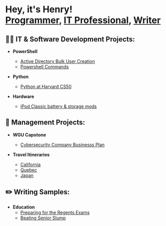 <h1>Hey, it's Henry! <br/><a href="https://github.com/thethirdbirthday">Programmer</a>, <a href=>IT Professional</a>, <a href=>Writer</a>

<h2>👨‍💻 IT & Software Development Projects:</h2>


- <b>PowerShell</b>

  - [Active Directory Bulk User Creation](https://github.com/thethirdbirthday/Active-Directory)
  - [Powershell Commands](https://github.com/thethirdbirthday/powershell-commands-practice)

- <b>Python </b>
  - [Python at Harvard CS50](https://github.com/thethirdbirthday/harvard_python)

- <b> Hardware </b>

  - [iPod Classic battery & storage mods](https://github.com/thethirdbirthday/iPod-5th-Gen-Mod)
  
<h2>📆 Management Projects:</h2>

- <b>WGU Capstone</b>
  - [Cybersecurity Company Businesss Plan]()
  
- <b>Travel Itineraries</b>
  - [California]()
  - [Quebec]()
  - [Japan]()

    

<h2> ✏️ Writing Samples:</h2>

  - <b>Education</b>
    - [Preparing for the Regents Exams](https://www.thinkprepny.com/post/2019/05/02/the-importance-of-regents-exams-how-to-prep-for-it)
    - [Beating Senior Slump](https://www.thinkprepny.com/post/2018/02/09/tips-to-avoid-the-dreaded-senior-slump)
